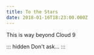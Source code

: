 ```yaml
---
title: To the Stars
date: 2018-01-16T18:23:00.000Z
---
```


This is way beyond Cloud 9

::: hidden
Don't ask...
:::